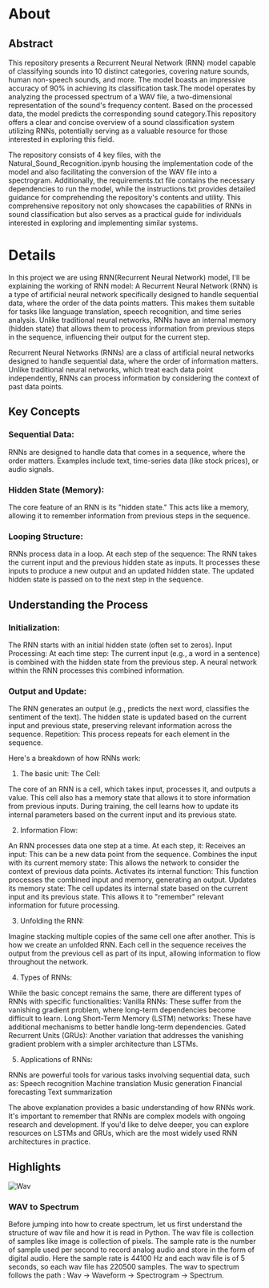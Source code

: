 # About
## Abstract
This repository presents a Recurrent Neural Network (RNN) model capable of classifying sounds into 10 distinct categories, covering nature sounds, human non-speech sounds, and more. The model boasts an impressive accuracy of 90% in achieving its classification task.The model operates by analyzing the processed spectrum of a WAV file, a two-dimensional representation of the sound's frequency content. Based on the processed data, the model predicts the corresponding sound category.This repository offers a clear and concise overview of a sound classification system utilizing RNNs, potentially serving as a valuable resource for those interested in exploring this field.


The repository consists of 4 key files, with the Natural_Sound_Recognition.ipynb housing the implementation code of the model and also facilitating the conversion of the WAV file into a spectrogram. Additionally, the requirements.txt file contains the necessary dependencies to run the model, while the instructions.txt provides detailed guidance for comprehending the repository's contents and utility. This comprehensive repository not only showcases the capabilities of RNNs in sound classification but also serves as a practical guide for individuals interested in exploring and implementing similar systems.

# Details
In this project we are using RNN(Recurrent Neural Network) model, I'll be explaining the working of RNN model:
A Recurrent Neural Network (RNN) is a type of artificial neural network specifically designed to handle sequential data, where the order of the data points matters. This makes them suitable for tasks like language translation, speech recognition, and time series analysis. Unlike traditional neural networks, RNNs have an internal memory (hidden state) that allows them to process information from previous steps in the sequence, influencing their output for the current step.


Recurrent Neural Networks (RNNs) are a class of artificial neural networks designed to handle sequential data, where the order of information matters. Unlike traditional neural networks, which treat each data point independently, RNNs can process information by considering the context of past data points.

## Key Concepts

### Sequential Data: 
RNNs are designed to handle data that comes in a sequence, where the order matters. Examples include text, time-series data (like stock prices), or audio signals.

### Hidden State (Memory): 
The core feature of an RNN is its "hidden state." This acts like a memory, allowing it to remember information from previous steps in the sequence.

### Looping Structure: 
RNNs process data in a loop. At each step of the sequence:
The RNN takes the current input and the previous hidden state as inputs.
It processes these inputs to produce a new output and an updated hidden state.
The updated hidden state is passed on to the next step in the sequence.

## Understanding the Process

### Initialization: 
The RNN starts with an initial hidden state (often set to zeros).
Input Processing: At each time step:
The current input (e.g., a word in a sentence) is combined with the hidden state from the previous step.
A neural network within the RNN processes this combined information.

### Output and Update:
The RNN generates an output (e.g., predicts the next word, classifies the sentiment of the text).
The hidden state is updated based on the current input and previous state, preserving relevant information across the sequence.
Repetition: This process repeats for each element in the sequence.

Here's a breakdown of how RNNs work:

1. The basic unit: The Cell:

The core of an RNN is a cell, which takes input, processes it, and outputs a value. This cell also has a memory state that allows it to store information from previous inputs.
During training, the cell learns how to update its internal parameters based on the current input and its previous state.

2. Information Flow:

An RNN processes data one step at a time. At each step, it:
Receives an input: This can be a new data point from the sequence.
Combines the input with its current memory state: This allows the network to consider the context of previous data points.
Activates its internal function: This function processes the combined input and memory, generating an output.
Updates its memory state: The cell updates its internal state based on the current input and its previous state. This allows it to "remember" relevant information for future processing.

3. Unfolding the RNN:

Imagine stacking multiple copies of the same cell one after another. This is how we create an unfolded RNN.
Each cell in the sequence receives the output from the previous cell as part of its input, allowing information to flow throughout the network.

4. Types of RNNs:

While the basic concept remains the same, there are different types of RNNs with specific functionalities:
Vanilla RNNs: These suffer from the vanishing gradient problem, where long-term dependencies become difficult to learn.
Long Short-Term Memory (LSTM) networks: These have additional mechanisms to better handle long-term dependencies.
Gated Recurrent Units (GRUs): Another variation that addresses the vanishing gradient problem with a simpler architecture than LSTMs.

5. Applications of RNNs:

RNNs are powerful tools for various tasks involving sequential data, such as:
Speech recognition
Machine translation
Music generation
Financial forecasting
Text summarization

The above explanation provides a basic understanding of how RNNs work. It's important to remember that RNNs are complex models with ongoing research and development. If you'd like to delve deeper, you can explore resources on LSTMs and GRUs, which are the most widely used RNN architectures in practice.


## Highlights
![Wav](https://github.com/Akash8292/Natural_Sound_Recognition/assets/98084760/7d093421-0a8e-489c-9c12-b8392fd01f78)


### WAV to Spectrum
Before jumping into how to create spectrum, let us first understand the structure of wav file and how it is read in Python. The wav file is collection of samples like image is collection of pixels. The sample rate is the number of sample used per second to record analog audio and store in the form of digital audio. Here the sample rate is 44100 Hz and each wav file is of 5 seconds, so each wav file has 220500 samples. The wav to spectrum follows the path : Wav -> Waveform -> Spectrogram -> Spectrum.

